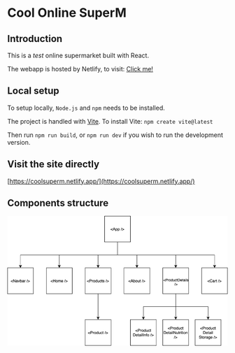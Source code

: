 # Cool Online SuperM

## Introduction
This is a *test* online supermarket built with React. 

The webapp is hosted by Netlify, to visit: [Click me!](https://coolsuperm.netlify.app/)


## Local setup

To setup locally, `Node.js` and `npm` needs to be installed.

The project is handled with [Vite](https://vitejs.dev/). To install Vite: `npm create vite@latest`

Then run `npm run build`, or `npm run dev` if you wish to run the development version.

## Visit the site directly
[https://coolsuperm.netlify.app/](https://coolsuperm.netlify.app/)

## Components structure
![project structure](fig/components.png)